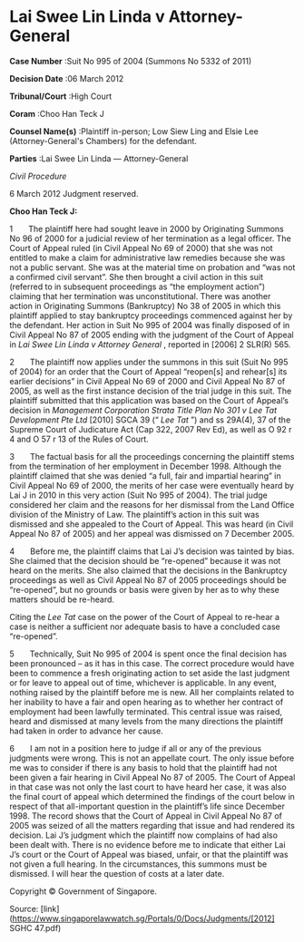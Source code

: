# Lai Swee Lin Linda v Attorney-General 



**Case Number** :Suit No 995 of 2004 (Summons No 5332 of 2011) 

**Decision Date** :06 March 2012 

**Tribunal/Court** :High Court 

**Coram** :Choo Han Teck J 

**Counsel Name(s)** :Plaintiff in-person; Low Siew Ling and Elsie Lee (Attorney-General's Chambers) for the defendant. 

**Parties** :Lai Swee Lin Linda — Attorney-General 

_Civil Procedure_ 

6 March 2012 Judgment reserved. 

**Choo Han Teck J:** 

1       The plaintiff here had sought leave in 2000 by Originating Summons No 96 of 2000 for a judicial review of her termination as a legal officer. The Court of Appeal ruled (in Civil Appeal No 69 of 2000) that she was not entitled to make a claim for administrative law remedies because she was not a public servant. She was at the material time on probation and “was not a confirmed civil servant”. She then brought a civil action in this suit (referred to in subsequent proceedings as “the employment action”) claiming that her termination was unconstitutional. There was another action in Originating Summons (Bankruptcy) No 38 of 2005 in which this plaintiff applied to stay bankruptcy proceedings commenced against her by the defendant. Her action in Suit No 995 of 2004 was finally disposed of in Civil Appeal No 87 of 2005 ending with the judgment of the Court of Appeal in _Lai Swee Lin Linda v Attorney General_ , reported in <span class="citation">[2006] 2 SLR(R) 565</span>. 

2       The plaintiff now applies under the summons in this suit (Suit No 995 of 2004) for an order that the Court of Appeal “reopen[s] and rehear[s] its earlier decisions” in Civil Appeal No 69 of 2000 and Civil Appeal No 87 of 2005, as well as the first instance decision of the trial judge in this suit. The plaintiff submitted that this application was based on the Court of Appeal’s decision in _Management Corporation Strata Title Plan No 301 v Lee Tat Development Pte Ltd_ <span class="citation">[2010] SGCA 39</span> (“ _Lee Tat_ ”) and ss 29A(4), 37 of the Supreme Court of Judicature Act (Cap 322, 2007 Rev Ed), as well as O 92 r 4 and O 57 r 13 of the Rules of Court. 

3       The factual basis for all the proceedings concerning the plaintiff stems from the termination of her employment in December 1998. Although the plaintiff claimed that she was denied “a full, fair and impartial hearing” in Civil Appeal No 69 of 2000, the merits of her case were eventually heard by Lai J in 2010 in this very action (Suit No 995 of 2004). The trial judge considered her claim and the reasons for her dismissal from the Land Office division of the Ministry of Law. The plaintiff’s action in this suit was dismissed and she appealed to the Court of Appeal. This was heard (in Civil Appeal No 87 of 2005) and her appeal was dismissed on 7 December 2005. 

4       Before me, the plaintiff claims that Lai J’s decision was tainted by bias. She claimed that the decision should be “re-opened” because it was not heard on the merits. She also claimed that the decisions in the Bankruptcy proceedings as well as Civil Appeal No 87 of 2005 proceedings should be “re-opened”, but no grounds or basis were given by her as to why these matters should be re-heard. 


Citing the _Lee Tat_ case on the power of the Court of Appeal to re-hear a case is neither a sufficient nor adequate basis to have a concluded case “re-opened”. 

5       Technically, Suit No 995 of 2004 is spent once the final decision has been pronounced – as it has in this case. The correct procedure would have been to commence a fresh originating action to set aside the last judgment or for leave to appeal out of time, whichever is applicable. In any event, nothing raised by the plaintiff before me is new. All her complaints related to her inability to have a fair and open hearing as to whether her contract of employment had been lawfully terminated. This central issue was raised, heard and dismissed at many levels from the many directions the plaintiff had taken in order to advance her cause. 

6       I am not in a position here to judge if all or any of the previous judgments were wrong. This is not an appellate court. The only issue before me was to consider if there is any basis to hold that the plaintiff had not been given a fair hearing in Civil Appeal No 87 of 2005. The Court of Appeal in that case was not only the last court to have heard her case, it was also the final court of appeal which determined the findings of the court below in respect of that all-important question in the plaintiff’s life since December 1998. The record shows that the Court of Appeal in Civil Appeal No 87 of 2005 was seized of all the matters regarding that issue and had rendered its decision. Lai J’s judgment which the plaintiff now complains of had also been dealt with. There is no evidence before me to indicate that either Lai J’s court or the Court of Appeal was biased, unfair, or that the plaintiff was not given a full hearing. In the circumstances, this summons must be dismissed. I will hear the question of costs at a later date. 

 Copyright © Government of Singapore. 


Source: [link](https://www.singaporelawwatch.sg/Portals/0/Docs/Judgments/[2012] SGHC 47.pdf)
